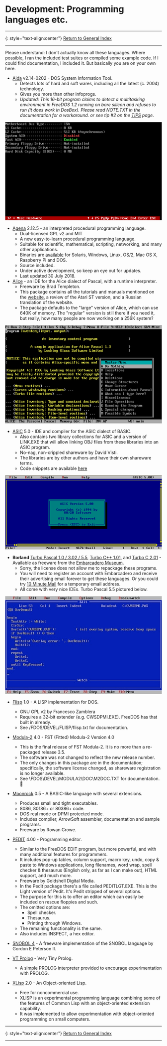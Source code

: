 # Development: Programming languages etc.

-----

{: style="text-align:center"}
[Return to General Index](README.md)

-----

Please understand: I don't actually know all these languages. Where possible, I ran the included test suites or compiled some example code. If I could find documentation, I included it. But basically you are on your own here.

+ [Aida](./zip/aida.zip) v2.14-0202 - DOS System Information Tool.
    + Detects lots of hard and soft wares, including all the latest (c. 2004) technology.
    + Gives you more than other infoprogs.
    + *Updated: This 16-bit program claims to detect a multitasking environment in FreeDOS 1.2 running on bare silicon and refuses to run (it does work in DosBox). Please read NOTE.TXT in the documentation for a workaround. or see tip #2 on the [TIPS](Tips.md) page*.

![aida](./imgs/aida.png)

+ [Agena](./zip/agena.zip) 2.12.5 - an interpreted procedural programming language.
    + Dual-licensed GPL v2 and MIT
    + A new easy-to-learn procedural programming language.
    + Suitable for scientific, mathematical, scripting, networking, and many other applications.
    + Binaries are [available](https://sourceforge.net/projects/agena/) for Solaris, Windows, Linux, OS/2, Mac OS X, Raspberry Pi and DOS.
    + Source included.
    + Under active development, so keep an eye out for updates.
    + Last updated 30 July 2018.
+ [Alice](./zip/alice.zip) - an IDE for the Alice dialect of Pascal, with a runtime interpreter.
    + Freeware by Brad Templeton.
    + This package contains all the tutorials and manuals mentioned on the [website](https://www.templetons.com/brad/alice.html), a review of the Atari ST version, and a Russian translation of the website.
    + The package defaults to the "large" version of Alice, which can use 640K of memory. The "regular" version is still there if you need it, but really, how many people are now working on a 256K system?

![Alice](./imgs/alice.png)

+ [ASIC](./zip/asic.zip) 5.0 - IDE and compiler for the ASIC dialect of BASIC.
    + Also contains two library collections for ASIC and a version of LINK.EXE that will allow linking OBJ files from these libraries into an ASIC program.
    + No-nag, non-crippled shareware by David Visti.
    + The libraries are by other authors and have their own shareware terms.
    + Code snippets are available [here](http://www.qbasicnews.com/abc/showpacket.php?packet=ASIC.ABC)

![ASIC](./imgs/asic.png)

+ **Borland** <u>Turbo Pascal 1.0 / 3.02 / 5.5</u>, <u>Turbo C++ 1.01</u>, and <u>Turbo C 2.01</u> - Available as freeware from the [Embarcadero Museum](http://edn.embarcadero.com/museum).
    + Sorry, the license does not allow me to repackage these programs.
    + You will need to register an account with Embarcadero and receive their advertising email forever to get these languages. Or you could try [10 Minute Mail](https://10minutemail.com/10MinuteMail/index.html) for a temporary email address.
    + All come with very nice IDEs. Turbo Pascal 5.5 pictured below.

![turbop55](./imgs/turbop55.jpg)

+ [Flisp](./zip/flisp.zip) 1.0 - A LISP implementation for DOS.
    + GNU GPL v2 by Francesco Zamblera 
    + Requires a 32-bit extender (e.g. CWSDPMI.EXE). FreeDOS has that built in already.
    + See /FDOS/DEVEL/FLISP/flisp.txt for documentation.

+ [Modula-2](./zip/modula2.zip) 4.0 - FST (Fitted) Modula-2 Version 4.0
    + This is the final release of FST Modula-2. It is  no more  than  a re-packaged  release 3.5.
    + The software was not changed to reflect the new release number.
    + The  only  changes   in  this   package  are   in  the documentation; specifically, the software license  changed, as shareware registration is no longer available.
    + See \FDOS\DEVEL\MODULA2\DOC\M2DOC.TXT for documentation.

+ [Moonrock](./zip/moonrock.com) 0.5 - A BASIC-like language with several extensions.
    + Produces small and tight executables. 
    + 8086, 80186+ or 80386+ code.
    + DOS real mode or DPMI protected mode.
    + Includes compiler, ArrowSoft assembler, documentation and sample programs.
    + Freeware by Rowan Crowe.
+ [PEDIT](./zip/pedit.zip) 4.00 - Programming editor.
    + Similar to the FreeDOS EDIT program, but more powerful, and with many additional features for programmers.
    + It includes pop-up tables, column support, macro key, undo, copy & paste to Windows applications, long filenames, word wrap, spell checker & thesaurus (English only, as far as I can make out), HTML support, and much more.
    + Freeware by Goldshell Digital Media.
    + In the Pedit package there's a file called PEDITLGT.EXE. This is the Light version of Pedit.  It's Pedit stripped of several options.
    + The purpose for this is to offer an editor which can easily be included on rescue floppies and such.
    + The omitted options are:
        + Spell checker.
        + Thesaurus.
        + Printing through Windows.
    + The remaining functionality is the same.
    + Also includes INSPECT, a hex editor.
+ [SNOBOL 4](./zip/snobol.zip) - A freeware implementation of the SNOBOL language by Gordon E Peterson II.

+ [VT Prolog](./zip/vtprolog.zip) - Very Tiny Prolog.
    + A  simple PROLOG interpreter provided to encourage experimentation with PROLOG.

+ [XLisp](./zip/xlisp.zip) 2.0 - An Object-oriented Lisp.
    + Free for noncommercial use.
    + XLISP is an experimental programming language combining some of the features of Common Lisp with an object-oriented extension capability.
    + It was implemented to allow experimentation with object-oriented programming on small computers.

-----

{: style="text-align:center"}
[Return to General Index](README.md)

-----
